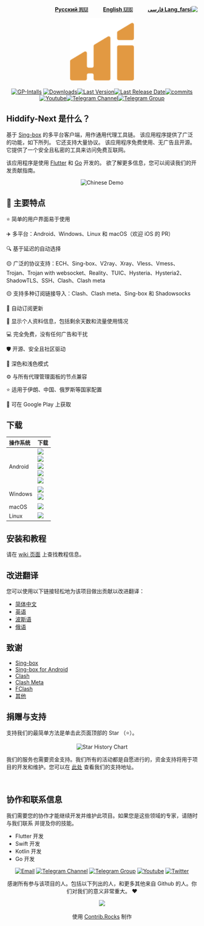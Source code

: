 <div dir=rtl>
    
[**![Lang_farsi](https://user-images.githubusercontent.com/125398461/234186932-52f1fa82-52c6-417f-8b37-08fe9250a55f.png) فارسی**](README_fa.md)&nbsp;&nbsp;&nbsp;&nbsp;&nbsp;&nbsp;&nbsp;&nbsp;&nbsp;&nbsp;[**Русский 🇷🇺**](README_ru.md)&nbsp;&nbsp;&nbsp;&nbsp;&nbsp;&nbsp;&nbsp;&nbsp;&nbsp;&nbsp;[**English 🇺🇸**](README.md)&nbsp;&nbsp;&nbsp;&nbsp;&nbsp;&nbsp;&nbsp;&nbsp;&nbsp;&nbsp;
</div>

<p align="center"><img src="assets/images/logo.svg" width="168"/></p>

<div align="center">
    
[![GP-Intalls](https://img.shields.io/endpoint?color=green&logo=google-play&logoColor=green&url=https%3A%2F%2Fplay.cuzi.workers.dev%2Fplay%3Fi%3Dapp.hiddify.com%26l%3DGoogle%2520Play%26m%3D%24shortinstalls&style=flat-square)](https://play.google.com/store/apps/details?id=app.hiddify.com) [![Downloads](https://img.shields.io/github/downloads/hiddify/hiddify-next/total?style=flat-square&logo=github)](https://github.com/hiddify/hiddify-next/releases/)[![Last Version](https://img.shields.io/github/release/hiddify/hiddify-next/all.svg?style=flat-square)](https://github.com/hiddify/hiddify-next/releases/)[![Last Release Date](https://img.shields.io/github/release-date/hiddify/hiddify-next.svg?style=flat-square)](https://github.com/hiddify/hiddify-next/releases/)[![commits](https://img.shields.io/github/commit-activity/m/hiddify/hiddify-next?style=flat-square)](https://github.com/hiddify/hiddify-next/)
[![Youtube](https://img.shields.io/youtube/channel/views/UCxrmeMvVryNfB4XL35lXQNg?label=Youtube&style=flat-square&logo=youtube)](https://www.youtube.com/@hiddify)[![Telegram Channel](https://img.shields.io/endpoint?label=Channel&style=flat-square&url=https%3A%2F%2Ftg.sumanjay.workers.dev%2Fhiddify&color=blue)](https://telegram.dog/hiddify)[![Telegram Group](https://img.shields.io/endpoint?color=neon&label=Support%20Group&style=flat-square&url=https%3A%2F%2Ftg.sumanjay.workers.dev%2Fhiddify_board)](https://telegram.dog/hiddify_board/5)

</div>


## Hiddify-Next 是什么？
基于 [Sing-box](https://github.com/SagerNet/sing-box) 的多平台客户端，用作通用代理工具链。 该应用程序提供了广泛的功能，如下所列。 它还支持大量协议。 该应用程序免费使用、无广告且开源。 它提供了一个安全且私密的工具来访问免费互联网。

该应用程序是使用 [Flutter](https://flutter.dev/) 和 [Go](https://go.dev/) 开发的。 欲了解更多信息，您可以阅读我们的开发贡献指南。


<div align=center>
<img width=90% alt="Chinese Demo" src="https://github.com/hiddify/hiddify-next/assets/125398461/531d6db2-ae7a-4234-addd-1a32b76050b8">

</div>

## 🚀 主要特点
⭐ 简单的用户界面易于使用

✈️ 多平台：Android、Windows、Linux 和 macOS（欢迎 iOS 的 PR）

🔍 基于延迟的自动选择

🟡 广泛的协议支持：ECH、Sing-box、V2ray、Xray、Vless、Vmess、Trojan、Trojan with websocket、Reality、TUIC、Hysteria、Hysteria2、ShadowTLS、SSH、Clash、Clash meta

🟡 支持多种订阅链接导入：Clash、Clash meta、Sing-box 和 Shadowsocks

🔄 自动订阅更新

🔎 显示个人资料信息，包括剩余天数和流量使用情况

💻 完全免费，没有任何广告和干扰

🛡 开源、安全且社区驱动

🌙 深色和浅色模式

⚙ 与所有代理管理面板的节点兼容

⭐ 适用于伊朗、中国、俄罗斯等国家配置

📱 可在 Google Play 上获取

## 下载

<div align=left>
<table>
    <thead align=left>
        <tr>
            <th>操作系统</th>
            <th>下载</th>
        </tr>
    </thead>
    <tbody align=left>
        <tr>
        <td>Android</td><td>
            <a href="https://play.google.com/store/apps/details?id=app.hiddify.com"><img width=150px src="https://github.com/hiddify/hiddify-next/blob/main/docs/google-play-badge.png"></a><br>
            <a href="https://github.com/hiddify/hiddify-next/releases/latest/download/hiddify-android-universal.apk"><img src="https://img.shields.io/badge/APK-Universal-044d29.svg?logo=github"></a><br>
            <a href="https://github.com/hiddify/hiddify-next/releases/latest/download/hiddify-android-arm64.apk"><img src="https://img.shields.io/badge/APK-ArmV8-168039.svg?logo=github"></a><br>
            <a href="https://github.com/hiddify/hiddify-next/releases/latest/download/hiddify-android-arm7.apk"><img src="https://img.shields.io/badge/APK-ArmV7-45bf55.svg?logo=github"></a><br>
            <a href="https://github.com/hiddify/hiddify-next/releases/latest/download/hiddify-android-x86_64.apk"><img src="https://img.shields.io/badge/APK-x86_64-96ed89.svg?logo=github"></a>
        </td>
        </tr>
        <tr>
            <td>Windows</td>
            <td><a href="https://github.com/hiddify/hiddify-next/releases/latest/download/hiddify-windows-x64-setup.zip"><img src="https://img.shields.io/badge/Setup-x64-0078d7.svg?logo=github"></a><br>
            <a href="https://github.com/hiddify/hiddify-next/releases/latest/download/hiddify-windows-x64-portable.zip"><img src="https://img.shields.io/badge/Portable-x64-2d7d9a.svg?logo=github"></a>
        </td>
        </tr>
        <tr>
            <td>macOS</td>
            <td><a href="https://github.com/hiddify/hiddify-next/releases/latest/download/hiddify-macos-universal.zip"><img src="https://img.shields.io/badge/DMG-Universal-ea005e.svg?logo=github"></a></td>
        </tr>
        <tr>
            <td>Linux</td>
            <td><a href="https://github.com/hiddify/hiddify-next/releases/latest/download/hiddify-linux-x64.zip"><img src="https://img.shields.io/badge/AppImage-amd64-f84e29.svg?logo=github"> </a></td>
        </tr>
    </tbody>
</table>

</div>

## 安装和教程
请在 [wiki 页面](https://github.com/hiddify/hiddify-next/wiki) 上查找教程信息。

## 改进翻译
您可以使用以下链接轻松地为该项目做出贡献以改进翻译：
- [简体中文](https://inlang.com/editor/github.com/hiddify/hiddify-next?lang=en&lang=zh)
- [英语](https://inlang.com/editor/github.com/hiddify/hiddify-next?lang=en)
- [波斯语](https://inlang.com/editor/github.com/hiddify/hiddify-next?lang=en&lang=fa)
- [俄语](https://inlang.com/editor/github.com/hiddify/hiddify-next?lang=en&lang=ru)

## 致谢
- [Sing-box](https://github.com/SagerNet/sing-box)
- [Sing-box for Android](https://github.com/SagerNet/sing-box-for-android)
- [Clash](https://github.com/Dreamacro/clash)
- [Clash Meta](https://github.com/MetaCubeX/Clash.Meta)
- [FClash](https://github.com/Fclash/Fclash)
- [其他](./pubspec.yaml)
## 捐赠与支持

支持我们的最简单方法是单击此页面顶部的 Star （⭐）。

<div align=center>
    
<img alt="Star History Chart" width=50% src="https://api.star-history.com/svg?repos=Hiddify/hiddify-next&type=Date)](https://star-history.com/#Hiddify/hiddify-next&Date" />

</div>

我们的服务也需要资金支持。我们所有的活动都是自愿进行的，资金支持将用于项目的开发和维护。您可以在 [此处](https://github.com/hiddify/hiddify-manager/wiki/support) 查看我们的支持地址。



<br>

## 协作和联系信息
我们需要您的协作才能继续开发并维护此项目。如果您是这些领域的专家，请随时与我们联系 并提及你的技能。

* Flutter 开发
* Swift 开发
* Kotlin 开发
* Go 开发



<div align=center>
    
[![Email](https://img.shields.io/badge/Email-contribute@hiddify.com-005FF9?style=flat-square&logo=mail.ru)](mailto:contribute@hiddify.com)
[![Telegram Channel](https://img.shields.io/endpoint?label=Channel&style=flat-square&url=https%3A%2F%2Ftg.sumanjay.workers.dev%2Fhiddify&color=blue)](https://telegram.dog/hiddify)
[![Telegram Group](https://img.shields.io/endpoint?color=neon&label=Support%20Group&style=flat-square&url=https%3A%2F%2Ftg.sumanjay.workers.dev%2Fhiddify_board)](https://telegram.dog/hiddify_board)
[![Youtube](https://img.shields.io/youtube/channel/views/UCxrmeMvVryNfB4XL35lXQNg?label=Youtube&style=flat-square&logo=youtube)](https://www.youtube.com/@hiddify)
[![Twitter](https://img.shields.io/twitter/follow/hiddify_com?color=%231DA1F2&logo=twitter&logoColor=1DA1F2&style=flat-square)](https://twitter.com/intent/follow?screen_name=hiddify_com)

</div>

<p align=center>
 感谢所有参与该项目的人。包括以下列出的人，和更多其他来自 Github 的人。你们对我们的意义非常重大。 ♥ </p>
 </p>
 
<p align=center> 
<a href="https://github.com/hiddify/hiddify-next/graphs/contributors">
  <img src="https://contrib.rocks/image?repo=hiddify/hiddify-next" />
</a>
</p>
<p align=center>
 使用 <a rel="" target="_blank" href="https://contrib.rocks">Contrib.Rocks</a> 制作
</p>


